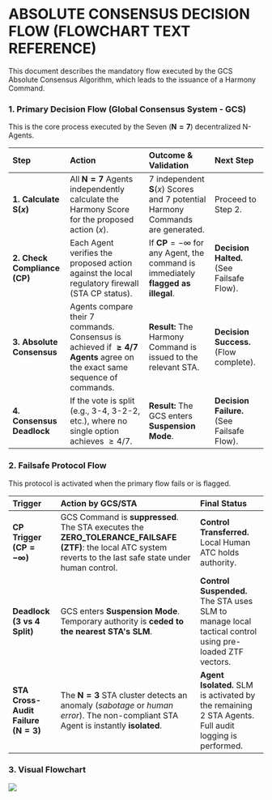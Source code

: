 # ABSOLUTE CONSENSUS DECISION FLOW (FLOWCHART TEXT REFERENCE)

This document describes the mandatory flow executed by the GCS Absolute Consensus Algorithm, which leads to the issuance of a Harmony Command.

### 1. Primary Decision Flow (Global Consensus System - GCS)

This is the core process executed by the Seven ($\mathbf{N=7}$) decentralized N-Agents.

| Step | Action | Outcome & Validation | Next Step |
| :--- | :--- | :--- | :--- |
| **1. Calculate $\mathbf{S}(x)$** | All $\mathbf{N=7}$ Agents independently calculate the Harmony Score for the proposed action ($x$). | 7 independent $\mathbf{S}(x)$ Scores and 7 potential Harmony Commands are generated. | Proceed to Step 2. |
| **2. Check Compliance (CP)** | Each Agent verifies the proposed action against the local regulatory firewall (STA CP status). | If $\mathbf{CP} = -\infty$ for any Agent, the command is immediately **flagged as illegal**. | **Decision Halted.** (See Failsafe Flow). |
| **3. Absolute Consensus** | Agents compare their 7 commands. Consensus is achieved if **$\mathbf{\geq 4/7}$ Agents** agree on the exact same sequence of commands. | **Result:** The Harmony Command is issued to the relevant STA. | **Decision Success.** (Flow complete). |
| **4. Consensus Deadlock** | If the vote is split (e.g., 3-4, 3-2-2, etc.), where no single option achieves $\geq 4/7$. | **Result:** The GCS enters **Suspension Mode**. | **Decision Failure.** (See Failsafe Flow). |

### 2. Failsafe Protocol Flow

This protocol is activated when the primary flow fails or is flagged.

| Trigger | Action by GCS/STA | Final Status |
| :--- | :--- | :--- |
| **CP Trigger ($\mathbf{CP} = -\infty$)** | GCS Command is **suppressed**. The STA executes the **ZERO\_TOLERANCE\_FAILSAFE (ZTF)**: the local ATC system reverts to the last safe state under human control. | **Control Transferred.** Local Human ATC holds authority. |
| **Deadlock (3 vs 4 Split)** | GCS enters **Suspension Mode**. Temporary authority is **ceded to the nearest STA's SLM**. | **Control Suspended.** The STA uses SLM to manage local tactical control using pre-loaded ZTF vectors. |
| **STA Cross-Audit Failure ($\mathbf{N=3}$)** | The $\mathbf{N=3}$ STA cluster detects an anomaly (*sabotage* or *human error*). The non-compliant STA Agent is instantly **isolated**. | **Agent Isolated.** SLM is activated by the remaining 2 STA Agents. Full audit logging is performed. |

### 3. Visual Flowchart

[![](https://mermaid.ink/img/pako:eNp1Vd1u2jAUfpUjS5NAAlroDzRaO0Uw1kqlQoKbFarJJCZEBBvZTleGuN9eYnd7sT7Jju0kBMa4AJ_4O3_f-U7YkkCEjHhknojvwYJKDePelAN-RhqtysT-vFTdsy5NglF7MiXmkCZUMxhV3qpQhzY81f2Ica2m5CUDL1iw7A4N2pygK1brJKY8YFDpDo2TnyRw7DSM-TzmsWbbKfH5Bh_ALdTff_7-NCW7HNOncYJxeyyIVSw43NNEs_DjTJ7dmStF58yD53G_BvfpinLwx919BsEV4ypVJsFMiSTFLoqHNkbl_dcfuDxrZ8Xhj2Ssui-gx2iYiGBpS3BHqIywOQ2vQrOqDTJK1RpDmvIGyPFRcaPHQQ38VC-EjPUGtIBHEdAERmO_qPRBqZTdU7kSfIOpspPhEXsK3XVoXMtOn3lYmeCXGVlpkFCv32Xjc0c3HHcuOD-eAV7DV6YylKneHjH8KeSTcMCcyyO-S5CCtcNoZWSetkzCHu4cPnyAnFEYSqFFIJIsq0pnkaTrRQH4VgBg8o8T9FH-GYGuLy3jKGLSiHcIY2cY2WZirBZ8W4bT9Voypb50R-iQW4BmPqwDuB_o-BV3BwWK8Nwyej2AWemics3ocxWDpkskJhBcS5FY-N4hZ3W8r71gdK_TC3hVcFkDpoPGcRu5Yo1g0d00gAvApIIjNR_2k8sYdWgaKlQdsLAQqFH8YbaxP6CcRiaRuV9ZQ2GHSIhZhdNN-mkY62z_jdvT7QV0pVCqbm_svFN5WOADbjkybLcZ3TIT5giNeeS2_OSEsObyhNCE2QYkW1EUPXq2jl9fRYWPIkLPfopvOGrrSkQUoctRN4XQrLRLOrJ2SSjWzhXx35FnUcpjdIFKE3KYnPwTxGZrt6fsoBbDgQvpunQBGA9JjUQyDomnZcpqZMUksoQm2RrIlOgFW-FYPDyGVC6nZMp36LOm_FmIVe4mRRotiDeniUIrXYeYshdT3OU9BJMx2RUp18RrNS9sDOJtyRvxrjuNG_x0bi47V62r81aNbIjXvGk2rq_wu4nodqe9q5EfNuV5o9O-qhGGnQg5cH-E9v9w9xfxyD-p?type=png)](https://mermaid.live/edit#pako:eNp1Vd1u2jAUfpUjS5NAAlroDzRaO0Uw1kqlQoKbFarJJCZEBBvZTleGuN9eYnd7sT7Jju0kBMa4AJ_4O3_f-U7YkkCEjHhknojvwYJKDePelAN-RhqtysT-vFTdsy5NglF7MiXmkCZUMxhV3qpQhzY81f2Ica2m5CUDL1iw7A4N2pygK1brJKY8YFDpDo2TnyRw7DSM-TzmsWbbKfH5Bh_ALdTff_7-NCW7HNOncYJxeyyIVSw43NNEs_DjTJ7dmStF58yD53G_BvfpinLwx919BsEV4ypVJsFMiSTFLoqHNkbl_dcfuDxrZ8Xhj2Ssui-gx2iYiGBpS3BHqIywOQ2vQrOqDTJK1RpDmvIGyPFRcaPHQQ38VC-EjPUGtIBHEdAERmO_qPRBqZTdU7kSfIOpspPhEXsK3XVoXMtOn3lYmeCXGVlpkFCv32Xjc0c3HHcuOD-eAV7DV6YylKneHjH8KeSTcMCcyyO-S5CCtcNoZWSetkzCHu4cPnyAnFEYSqFFIJIsq0pnkaTrRQH4VgBg8o8T9FH-GYGuLy3jKGLSiHcIY2cY2WZirBZ8W4bT9Voypb50R-iQW4BmPqwDuB_o-BV3BwWK8Nwyej2AWemics3ocxWDpkskJhBcS5FY-N4hZ3W8r71gdK_TC3hVcFkDpoPGcRu5Yo1g0d00gAvApIIjNR_2k8sYdWgaKlQdsLAQqFH8YbaxP6CcRiaRuV9ZQ2GHSIhZhdNN-mkY62z_jdvT7QV0pVCqbm_svFN5WOADbjkybLcZ3TIT5giNeeS2_OSEsObyhNCE2QYkW1EUPXq2jl9fRYWPIkLPfopvOGrrSkQUoctRN4XQrLRLOrJ2SSjWzhXx35FnUcpjdIFKE3KYnPwTxGZrt6fsoBbDgQvpunQBGA9JjUQyDomnZcpqZMUksoQm2RrIlOgFW-FYPDyGVC6nZMp36LOm_FmIVe4mRRotiDeniUIrXYeYshdT3OU9BJMx2RUp18RrNS9sDOJtyRvxrjuNG_x0bi47V62r81aNbIjXvGk2rq_wu4nodqe9q5EfNuV5o9O-qhGGnQg5cH-E9v9w9xfxyD-p)
